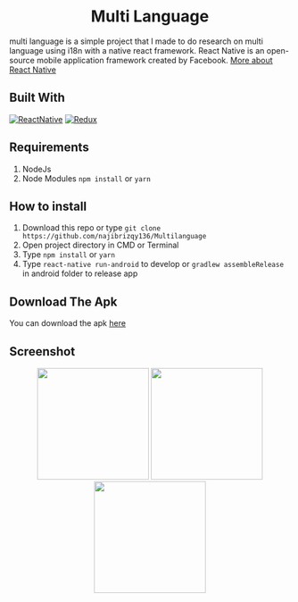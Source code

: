 <h1 align="center">Multi Language</h1>

<p>
  multi language is a simple project that I made to do research on multi language using i18n with a native react framework.
  React Native is an open-source mobile application framework created by Facebook. <a href="https://facebook.github.io/react-native/">More about React Native</a>
</p>

## Built With
[![ReactNative](https://img.shields.io/badge/ReactNative-v.0.60.5-blue.svg?style=rounded-square)](https://reactnative.dev/docs/getting-started)
[![Redux](https://img.shields.io/badge/Redux-v.4.0.5-green.svg?style=rounded-square)](https://redux.js.org/introduction/getting-started/)

## Requirements
  1. NodeJs
  2. Node Modules `npm install` or `yarn`
  
  ## How to install
  1. Download this repo or type `git clone https://github.com/najibrizqy136/Multilanguage`
  2. Open project directory in CMD or Terminal
  3. Type `npm install` or `yarn`
  4. Type `react-native run-android` to develop or `gradlew assembleRelease` in android folder to release app
  
  ## Download The Apk
  You can download the apk [here](https://drive.google.com/open?id=1tR638GSgIajJABU0m8HBqkYy1lP8roFm)
  
  ## Screenshot
<p align='center'>
  <span>
      <image width="200" src="https://user-images.githubusercontent.com/33283502/79688103-1d724000-8276-11ea-95c4-a8026f6b4b74.jpg" />   
      <image width="200" src="https://user-images.githubusercontent.com/33283502/79688115-324ed380-8276-11ea-8150-0731394fce87.jpg" />
      <image width="200" src="https://user-images.githubusercontent.com/33283502/79688122-3e3a9580-8276-11ea-8a96-77e40f192810.jpg" />
  </span>
</p>
